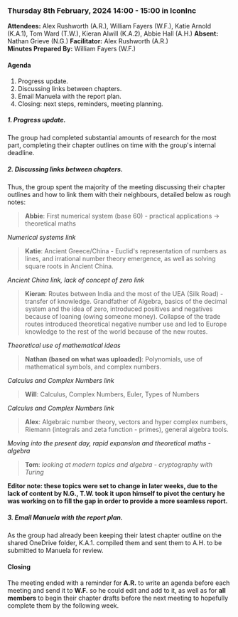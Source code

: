 ### Thursday 8th February, 2024 14:00 - 15:00 in IconInc

**Attendees:** Alex Rushworth (A.R.), William Fayers (W.F.), Katie Arnold (K.A.1), Tom Ward (T.W.), Kieran Alwill (K.A.2), Abbie Hall (A.H.)
**Absent:** Nathan Grieve (N.G.)
**Facilitator:** Alex Rushworth (A.R.)  
**Minutes Prepared By:** William Fayers (W.F.)

#### Agenda

1. Progress update.
2. Discussing links between chapters.
3. Email Manuela with the report plan.
4. Closing: next steps, reminders, meeting planning.

##### 1. Progress update.

The group had completed substantial amounts of research for the most part, completing their chapter outlines on time with the group's internal deadline.

##### 2. Discussing links between chapters.

Thus, the group spent the majority of the meeting discussing their chapter outlines and how to link them with their neighbours, detailed below as rough notes:

>**Abbie**: First numerical system (base 60) - practical applications -> theoretical maths

*Numerical systems link*

>**Katie**: Ancient Greece/China - Euclid's representation of numbers as lines, and irrational number theory emergence, as well as solving square roots in Ancient China.

*Ancient China link, lack of concept of zero link*

>**Kieran**: Routes between India and the most of the UEA (Silk Road) - transfer of knowledge. Grandfather of Algebra, basics of the decimal system and the idea of zero, introduced positives and negatives because of loaning (owing someone money). Collapse of the trade routes introduced theoretical negative number use and led to Europe knowledge to the rest of the world because of the new routes.

*Theoretical use of mathematical ideas*

>**Nathan (based on what was uploaded)**: Polynomials, use of mathematical symbols, and complex numbers.

*Calculus and Complex Numbers link*

>**Will**: Calculus, Complex Numbers, Euler, Types of Numbers

*Calculus and Complex Numbers link*

>**Alex**: Algebraic number theory, vectors and hyper complex numbers, Riemann (integrals and zeta function - primes), general algebra tools.

*Moving into the present day, rapid expansion and theoretical maths - algebra*

>**Tom**: *looking at modern topics and algebra - cryptography with Turing*

**Editor note: these topics were set to change in later weeks, due to the lack of content by N.G., T.W. took it upon himself to pivot the century he was working on to fill the gap in order to provide a more seamless report.**

##### 3. Email Manuela with the report plan.

As the group had already been keeping their latest chapter outline on the shared OneDrive folder, K.A.1. compiled them and sent them to A.H. to be submitted to Manuela for review.

#### Closing

The meeting ended with a reminder for **A.R.** to write an agenda before each meeting and send it to **W.F.** so he could edit and add to it, as well as for **all members** to begin their chapter drafts before the next meeting to hopefully complete them by the following week.